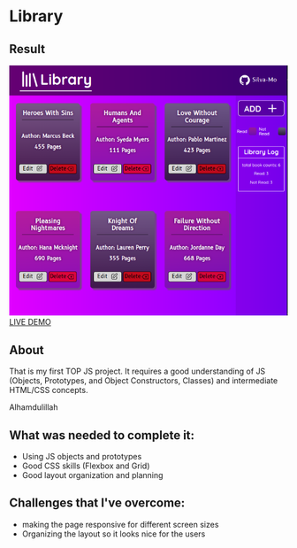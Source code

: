 # Library
## Result
![preview page](imgs/preview.png)
[LIVE DEMO](https://silva-mo.github.io/Library/)

## About
That is my first TOP JS project. It requires a good understanding of JS (Objects, Prototypes, and Object Constructors, Classes) and intermediate HTML/CSS concepts.

Alhamdulillah

## What was needed to complete it:
- Using JS objects and prototypes
- Good CSS skills (Flexbox and Grid)
- Good layout organization and planning

## Challenges that I've overcome: 
- making the page responsive for different screen sizes
- Organizing the layout so it looks nice for the users